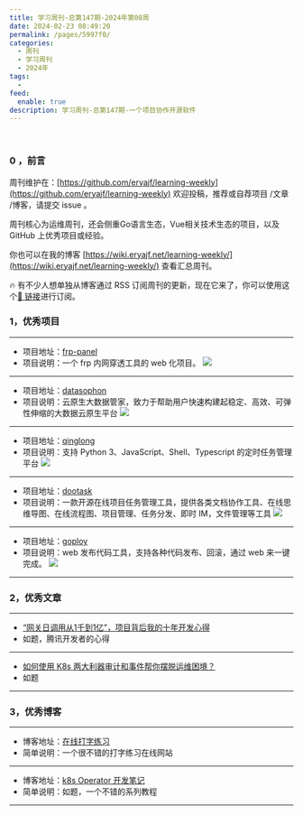 ```yaml
---
title: 学习周刊-总第147期-2024年第08周
date: 2024-02-23 08:49:20
permalink: /pages/5997f0/
categories:
  - 周刊
  - 学习周刊
  - 2024年
tags:
  -
feed:
  enable: true
description: 学习周刊-总第147期-一个项目协作开源软件
---
```


<br><ArticleTopAd></ArticleTopAd>

### 0 ，前言

周刊维护在：[https://github.com/eryajf/learning-weekly](https://github.com/eryajf/learning-weekly)  欢迎投稿，推荐或自荐项目 /文章 /博客，请提交 issue 。

周刊核心为运维周刊，还会侧重Go语言生态，Vue相关技术生态的项目，以及 GitHub 上优秀项目或经验。

你也可以在我的博客 [https://wiki.eryajf.net/learning-weekly/](https://wiki.eryajf.net/learning-weekly/) 查看汇总周刊。

🔥 有不少人想单独从博客通过 RSS 订阅周刊的更新，现在它来了，你可以使用这个[🔗 链接](https://wiki.eryajf.net/learning-weekly.xml)进行订阅。

### 1，优秀项目

---
- 项目地址：[frp-panel](https://github.com/VaalaCat/frp-panel)
- 项目说明：一个 frp 内网穿透工具的 web 化项目。
  ![](https://t.eryajf.net/imgs/2024/01/1705844539988.png)
---
- 项目地址：[datasophon](https://github.com/datavane/datasophon)
- 项目说明：云原生大数据管家，致力于帮助用户快速构建起稳定、高效、可弹性伸缩的大数据云原生平台
  ![](https://t.eryajf.net/imgs/2024/01/1705932311753.png)
---
- 项目地址：[qinglong](https://github.com/whyour/qinglong)
- 项目说明：支持 Python 3、JavaScript、Shell、Typescript 的定时任务管理平台
  ![](https://t.eryajf.net/imgs/2024/01/1705932876333.png)
---
- 项目地址：[dootask](https://github.com/kuaifan/dootask)
- 项目说明：一款开源在线项目任务管理工具，提供各类文档协作工具、在线思维导图、在线流程图、项目管理、任务分发、即时 IM，文件管理等工具
  ![](https://t.eryajf.net/imgs/2024/01/1705933394860.png)
---
- 项目地址：[goploy](https://github.com/zhenorzz/goploy)
- 项目说明：web 发布代码工具，支持各种代码发布、回滚，通过 web 来一键完成。
  ![](https://t.eryajf.net/imgs/2024/01/1706410956455.png)
---
### 2，优秀文章

---
- [“网关日调用从1千到1亿”，项目背后我的十年开发心得](https://mp.weixin.qq.com/s/Ge4jCaDNYeEucwJZl3mTKg)
- 如题，腾讯开发者的心得
---
- [如何使用 K8s 两大利器审计和事件帮你摆脱运维困境？](https://mp.weixin.qq.com/s/SIOIIXvY7PCoPYcmUcMfqQ)
- 如题
---
### 3，优秀博客

---
- 博客地址：[在线打字练习](https://www.type.fun/)
- 简单说明：一个很不错的打字练习在线网站
---
- 博客地址：[k8s Operator 开发笔记](https://www.yuque.com/u2038534/kube-operator)
- 简单说明：如题，一个不错的系列教程
---


<br><ArticleTopAd></ArticleTopAd>
